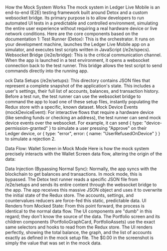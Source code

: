 How the Mock System Works
The mock system in Ledger Live Mobile is an end-to-end (E2E) testing framework built around Detox and a custom websocket bridge. Its primary purpose is to allow developers to run automated UI tests in a predictable and controlled environment, simulating the entire user experience without requiring a real hardware device or live network conditions.
Here are the core components based on the documentation 1:
Test Runner (Detox): This is the orchestrator. It runs on your development machine, launches the Ledger Live Mobile app on a simulator, and executes test scripts written in JavaScript (/e2e/specs).
Websocket Bridge (/e2e/bridge): This is the critical communication channel. When the app is launched in a test environment, it opens a websocket connection back to the test runner. This bridge allows the test script to send commands directly into the running app.

ock Data Setups (/e2e/setups): This directory contains JSON files that represent a complete snapshot of the application's state. This includes a user's settings, their full list of accounts, balances, and transaction history. Before a test run, the test runner can use the websocket bridge to command the app to load one of these setup files, instantly populating the Redux store with a specific, known dataset.
Mock Device Events (mockDeviceEvent): For interactive flows that require a hardware device (like sending funds or checking an address), the test runner can send mock device events over the websocket. For example, it can send { type: "device-permission-granted" } to simulate a user pressing "Approve" on their Ledger device, or { type: "error", error: { name: "UserRefusedOnDevice" } } to simulate a rejection 2.


Data Flow: Wallet Screen in Mock Mode
Here is how the mock system precisely interacts with the Wallet Screen data flow, altering the origin of the data:

Data Injection (Bypassing Normal Sync):
Normally, the app syncs with the blockchain to get balances and transactions. In mock mode, this is bypassed.
The Detox test runner reads a specific JSON file from /e2e/setups and sends its entire content through the websocket bridge to the app.
The app receives this massive JSON object and uses it to overwrite the initial state of the Redux store. The accounts, settings, and countervalues reducers are force-fed this static, predictable data.
UI Renders from Mocked State:
From this point forward, the process is identical to the normal data flow. The UI components are "dumb" in this regard; they don't know the source of the data.
The Portfolio screen and its children components (PortfolioGraphCard, PortfolioAssets) use the exact same selectors and hooks to read from the Redux store.
The UI renders perfectly, showing the total balance, the graph, and the list of accounts exactly as defined in the mock setup file. The $0.00 in the screenshot is simply the value that was set in the mock data.